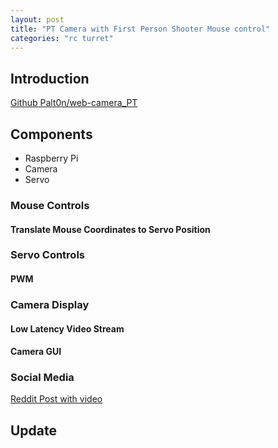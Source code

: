 ```yaml
---
layout: post
title: "PT Camera with First Person Shooter Mouse control"
categories: "rc turret"
---
```


## Introduction
[Github Palt0n/web-camera_PT][link-github]

## Components
- Raspberry Pi
- Camera
- Servo

### Mouse Controls
#### Translate Mouse Coordinates to Servo Position

### Servo Controls
#### PWM

### Camera Display
#### Low Latency Video Stream

#### Camera GUI


### Social Media

[Reddit Post with video][link-reddit]



## Update



[link-reddit]: https://www.reddit.com/r/raspberry_pi/comments/ukwkeb/pt_camera_with_first_person_shooter_mouse_control/
[link-github]: https://github.com/Palt0n/web-camera_PT
